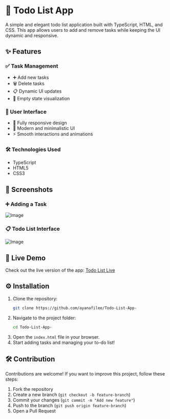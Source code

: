 # 📝 Todo List App

A simple and elegant todo list application built with TypeScript, HTML, and CSS. This app allows users to add and remove tasks while keeping the UI dynamic and responsive.

## ✨ Features

### ✅ Task Management
- ➕ Add new tasks
- 🗑️ Delete tasks
- 📋 Dynamic UI updates
- 🎉 Empty state visualization

### 🎨 User Interface
- 📱 Fully responsive design
- 🌈 Modern and minimalistic UI
- ⚡ Smooth interactions and animations

### 🛠️ Technologies Used
- TypeScript  
- HTML5  
- CSS3  

## 📸 Screenshots

### ➕ Adding a Task
![Image](https://github.com/user-attachments/assets/f6d55707-fe4e-4b08-b0b7-0ac7ef18bb38)

### 📋 Todo List Interface
![Image](https://github.com/user-attachments/assets/a3b30260-64cb-4776-a1e2-1dbdb69c63ae) 

## 🚀 Live Demo  
Check out the live version of the app: [Todo List Live](https://ayanafilee.github.io/Todo-List-App/)

## ⚙️ Installation

1. Clone the repository:
   ```bash
   git clone https://github.com/ayanafilee/Todo-List-App-
   ```
2. Navigate to the project folder:
   ```bash
   cd Todo-List-App-
   ```
3. Open the `index.html` file in your browser.
4. Start adding tasks and managing your to-do list!

## 🛠️ Contribution  
Contributions are welcome! If you want to improve this project, follow these steps:  
1. Fork the repository  
2. Create a new branch (`git checkout -b feature-branch`)  
3. Commit your changes (`git commit -m "Add new feature"`)  
4. Push to the branch (`git push origin feature-branch`)  
5. Open a Pull Request  
